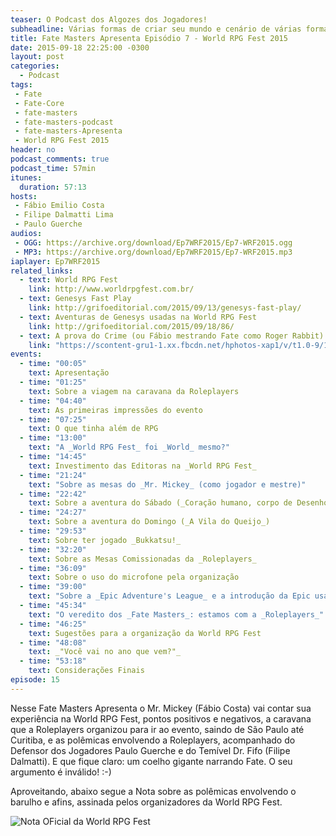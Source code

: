 ```yaml
---
teaser: O Podcast dos Algozes dos Jogadores!
subheadline: Várias formas de criar seu mundo e cenário de várias formas
title: Fate Masters Apresenta Episódio 7 - World RPG Fest 2015
date: 2015-09-18 22:25:00 -0300
layout: post
categories:
  - Podcast
tags:
 - Fate
 - Fate-Core
 - fate-masters
 - fate-masters-podcast
 - fate-masters-Apresenta
 - World RPG Fest 2015
header: no
podcast_comments: true 
podcast_time: 57min
itunes:
  duration: 57:13
hosts:
 - Fábio Emilio Costa
 - Filipe Dalmatti Lima
 - Paulo Guerche
audios:
 - OGG: https://archive.org/download/Ep7WRF2015/Ep7-WRF2015.ogg
 - MP3: https://archive.org/download/Ep7WRF2015/Ep7-WRF2015.mp3
iaplayer: Ep7WRF2015
related_links:
  - text: World RPG Fest
    link: http://www.worldrpgfest.com.br/
  - text: Genesys Fast Play
    link: http://grifoeditorial.com/2015/09/13/genesys-fast-play/
  - text: Aventuras de Genesys usadas na World RPG Fest
    link: http://grifoeditorial.com/2015/09/18/86/
  - text: A prova do Crime (ou Fábio mestrando Fate como Roger Rabbit)
    link: "https://scontent-gru1-1.xx.fbcdn.net/hphotos-xap1/v/t1.0-9/11995737_746305342147959_7543148329707708536_n.jpg?oh=22354666a8d1fb57fdbd48f52ce9c56f&oe=5698930C"
events: 
  - time: "00:05"
    text: Apresentação
  - time: "01:25"
    text: Sobre a viagem na caravana da Roleplayers
  - time: "04:40"
    text: As primeiras impressões do evento
  - time: "07:25"
    text: O que tinha além de RPG
  - time: "13:00"
    text: "A _World RPG Fest_ foi _World_ mesmo?"
  - time: "14:45"
    text: Investimento das Editoras na _World RPG Fest_
  - time: "21:24"
    text: "Sobre as mesas do _Mr. Mickey_ (como jogador e mestre)"
  - time: "22:42"
    text: Sobre a aventura do Sábado (_Coração humano, corpo de Desenho_)
  - time: "24:27"
    text: Sobre a aventura do Domingo (_A Vila do Queijo_)
  - time: "29:53"
    text: Sobre ter jogado _Bukkatsu!_
  - time: "32:20"
    text: Sobre as Mesas Comissionadas da _Roleplayers_
  - time: "36:09"
    text: Sobre o uso do microfone pela organização
  - time: "39:00"
    text: "Sobre a _Epic Adventure's League_ e a introdução da Epic usando o microfone pelo Bruno Cobbi"
  - time: "45:34"
    text: "O veredito dos _Fate Masters_: estamos com a _Roleplayers_"
  - time: "46:25"
    text: Sugestões para a organização da World RPG Fest
  - time: "48:08"
    text: _"Você vai no ano que vem?"_
  - time: "53:18"
    text: Considerações Finais
episode: 15
---
```


Nesse Fate Masters Apresenta o Mr. Mickey (Fábio Costa) vai contar sua
experiência  na  World  RPG  Fest, pontos  positivos  e  negativos,  a
caravana que a Roleplayers organizou para  ir ao evento, saindo de São
Paulo  até   Curitiba,  e  as  polêmicas   envolvendo  a  Roleplayers,
acompanhado  do Defensor  dos  Jogadores Paulo  Guerche  e do  Temível
Dr.  Fifo (Filipe  Dalmatti). E  que  fique claro:  um coelho  gigante
narrando Fate. O seu argumento é inválido! :-)

Aproveitando,  abaixo segue  a Nota  sobre as  polêmicas envolvendo  o
barulho e afins, assinada pelos organizadores da World RPG Fest.

![Nota OFicial da World RPG Fest](https://scontent-gru1-1.xx.fbcdn.net/hphotos-xfa1/v/t1.0-9/12003222_10153190151376705_1090011623503582765_n.jpg?oh=71a3062d87902a365525fa604086e723&oe=566B7E48)
